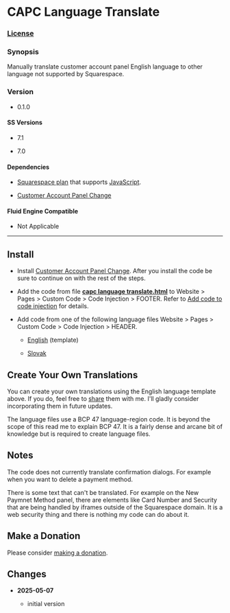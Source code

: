 # CAPC Language Translate

### [License][1]

### Synopsis

Manually translate customer account panel English language to other language not
supported by Squarespace.

### Version

  * 0.1.0

#### SS Versions

  * 7.1
  
  * 7.0

#### Dependencies

  * [Squarespace plan][2] that supports [JavaScript][3].
  
  * [Customer Account Panel Change][4]

#### Fluid Engine Compatible

  * Not Applicable

---

## Install

* Install [Customer Account Panel Change][5]. After you install the code be sure
  to continue on with the rest of the steps.
  
* Add the code from file **[capc language translate.html][6]** to Website >
  Pages > Custom Code > Code Injection > FOOTER. Refer to [Add code to code
  injection][7] for details.

* Add code from one of the following language files Website >
  Pages > Custom Code > Code Injection > HEADER.
  
  * [English][8] (template)
  
  * [Slovak][9]

## Create Your Own Translations

You can create your own translations using the English language template above.
If you do, feel free to [share][10] them with me. I'll gladly consider
incorporating them in future updates.

The language files use a BCP 47 language-region code. It is beyond the scope of
this read me to explain BCP 47. It is a fairly dense and arcane bit of knowledge
but is required to create language files.

## Notes

The code does not currently translate confirmation dialogs. For example when you
want to delete a payment method.

There is some text that can't be translated. For example on the New Paymnet
Method panel, there are elements like Card Number and Security that are being
handled by iframes outside of the Squarespace domain. It is a web security thing
and there is nothing my code can do about it.

## Make a Donation

Please consider [making a donation][11].

## Changes

<!-- * **2024-09-12**

  * make compatible with member area log in dialog change v0.3.0
  * bumped version to 0.1.1
  -->
* **2025-05-07**

  * initial version

[1]: https://github.com/tomsWebConsulting/twcsl/blob/main/LICENSE.txt#L1
[2]: https://www.squarespace.com/pricing
[3]: https://en.wikipedia.org/wiki/JavaScript
[4]: https://github.com/tomsWebConsulting/twcsl/tree/main/Element/Customer%20Account%20Panel/Customer%20Account%20Panel%20Change
[5]: https://github.com/tomsWebConsulting/twcsl/tree/main/Element/Customer%20Account%20Panel/Customer%20Account%20Panel%20Change#customer-account-panel-change
[6]: capc%20language%20translate.html#L1
[7]: https://support.squarespace.com/hc/en-us/articles/205815908-Using-code-injection#toc-add-code-to-code-injection
[8]: capc%20language%20translate%20en.html#L1
[9]: capc%20language%20translate%20sk.html#L1
[10]: mailto:tomsWebConsulting@gmail.com?subject=CAPC%20Language%20Translate&body=%3C!--%20begin%20TWC%20CAPC%20Language%20Translate%20%5B%20enter%20the%20language%20here%20replacing%20square%20brackets%20%5D%20--%3E%0A%0A%20%20%3C!--%0A%20%20%0A%20%20%20%20capc%20language%20translate%20%5B%20enter%20the%20language%20here%20replacing%20square%20brackets%20%5D%0A%20%20%20%20%0A%20%20%20%20License%20%20%20%20%20%20%20%3A%20%3C%20https%3A%2F%2Ftinyurl.com%2Fs872fb68%20%3E%0A%20%20%20%20%0A%20%20%20%20Version%20%20%20%20%20%20%20%3A%200.1.0%0A%20%20%20%20%0A%20%20%20%20SS%20Versions%20%20%20%3A%207.1%2C%207.0%0A%20%20%20%20%0A%20%20%20%20v7.1%0A%20%20%20%20Fluid%0A%20%20%20%20Engine%0A%20%20%20%20Compatible%20%20%20%20%3A%20Not%20Applicable%0A%20%20%20%20%0A%20%20%20%20Dependencies%20%20%3A%20Customer%20Account%20Panel%20Change%0A%20%20%20%20%20%20%20%20%20%20%20%20%20%20%20%20%20%20%20%20%3C%20https%3A%2F%2Ftinyurl.com%2F4ub629pw%20%3E%0A%20%20%20%20%0A%20%20%20%20Copyright%20%20%20%20%20%3A%202025%20Thomas%20Creedon%0A%20%20%20%20%20%20%20%20%20%20%20%20%20%20%20%20%20%20%20%20%0A%20%20%20%20%20%20%20%20%20%20%20%20%20%20%20%20%20%20%20%20Tom's%20Web%20Consulting%20%3C%20http%3A%2F%2Fwww.tomsWeb.consulting%2F%20%3E%0A%20%20%20%20%0A%20%20%20%20--%3E%0A%20%20%20%20%0A%20%20%3Cscript%20type%3D%22application%2Fvnd.twc.clt%2Bjson%3B%20lang%3D%5B%20enter%20BCP%2047%20language-region%20code%20here%20replacing%20square%20brackets%20%5D%22%3E%0A%20%20%0A%20%20%20%20%7B%0A%20%20%20%20%0A%20%20%20%20%20%20%2F%2F%20English%20to%20%5B%20enter%20the%20language%20here%20replacing%20square%20brackets%20%5D%0A%20%20%20%20%20%20%0A%20%20%20%20%20%20%22placeholderMap%22%20%3A%20%7B%0A%20%20%20%20%20%20%0A%20%20%20%20%20%20%20%20%22Address%201%22%20%3A%20%22%5B%20enter%20translated%20english%20phrase%20here%20between%20double%20quotes%20replacing%20square%20brackets%20%5D%22%2C%0A%20%20%20%20%20%20%20%20%22Address%202%22%20%3A%20%22%5B%20enter%20translated%20english%20phrase%20here%20between%20double%20quotes%20replacing%20square%20brackets%20%5D%22%2C%0A%20%20%20%20%20%20%20%20%22City%22%20%3A%20%22%5B%20enter%20translated%20english%20phrase%20here%20between%20double%20quotes%20replacing%20square%20brackets%20%5D%22%2C%0A%20%20%20%20%20%20%20%20%22First%20Name%22%20%3A%20%22%5B%20enter%20translated%20english%20phrase%20here%20between%20double%20quotes%20replacing%20square%20brackets%20%5D%22%2C%0A%20%20%20%20%20%20%20%20%22Last%20Name%22%20%3A%20%22%5B%20enter%20translated%20english%20phrase%20here%20between%20double%20quotes%20replacing%20square%20brackets%20%5D%22%2C%0A%20%20%20%20%20%20%20%20%22Password%22%20%3A%20%22%5B%20enter%20translated%20english%20phrase%20here%20between%20double%20quotes%20replacing%20square%20brackets%20%5D%22%2C%0A%20%20%20%20%20%20%20%20%22Phone%20Number%20(Optional)%22%20%3A%20%22%5B%20enter%20translated%20english%20phrase%20here%20between%20double%20quotes%20replacing%20square%20brackets%20%5D%22%2C%0A%20%20%20%20%20%20%20%20%22Postal%20Code%22%20%3A%20%22%5B%20enter%20translated%20english%20phrase%20here%20between%20double%20quotes%20replacing%20square%20brackets%20%5D%22%2C%0A%20%20%20%20%20%20%20%20%22Search%22%20%3A%20%22%5B%20enter%20translated%20english%20phrase%20here%20between%20double%20quotes%20replacing%20square%20brackets%20%5D%22%2C%0A%20%20%20%20%20%20%20%20%22State%22%20%3A%20%22%5B%20enter%20translated%20english%20phrase%20here%20between%20double%20quotes%20replacing%20square%20brackets%20%5D%22%0A%20%20%20%20%20%20%20%20%0A%20%20%20%20%20%20%20%20%7D%2C%0A%20%20%20%20%20%20%20%20%0A%20%20%20%20%20%20%2F%2F%20note%20the%20space%20at%20the%20start%20it%20must%20be%20in%20the%20translation%0A%20%20%20%20%20%20%0A%20%20%20%20%20%20%22textEndsWithMap%22%20%3A%20%7B%0A%20%20%20%20%20%20%0A%20%20%20%20%20%20%20%20%22%20Active%20Digital%20Products%22%20%3A%20%22%5B%20enter%20translated%20english%20phrase%20here%20between%20double%20quotes%20replacing%20square%20brackets%20%5D%22%2C%0A%20%20%20%20%20%20%20%20%22%20is%20completed%22%20%3A%20%22%5B%20enter%20translated%20english%20phrase%20here%20between%20double%20quotes%20replacing%20square%20brackets%20%5D%22%0A%20%20%20%20%20%20%20%20%0A%20%20%20%20%20%20%20%20%7D%2C%0A%20%20%20%20%20%20%20%20%0A%20%20%20%20%20%20%22textMap%22%20%3A%20%7B%0A%20%20%20%20%20%20%0A%20%20%20%20%20%20%20%20%22Account%20Settings%22%20%3A%20%22%5B%20enter%20translated%20english%20phrase%20here%20between%20double%20quotes%20replacing%20square%20brackets%20%5D%22%2C%0A%20%20%20%20%20%20%20%20%22Account%22%20%3A%20%22%5B%20enter%20translated%20english%20phrase%20here%20between%20double%20quotes%20replacing%20square%20brackets%20%5D%22%2C%0A%20%20%20%20%20%20%20%20%22Add%20New%20Address%22%20%3A%20%22%5B%20enter%20translated%20english%20phrase%20here%20between%20double%20quotes%20replacing%20square%20brackets%20%5D%22%2C%0A%20%20%20%20%20%20%20%20%22Add%20New%20Payment%20Method%22%20%3A%20%22%5B%20enter%20translated%20english%20phrase%20here%20between%20double%20quotes%20replacing%20square%20brackets%20%5D%22%2C%0A%20%20%20%20%20%20%20%20%22Address%201%22%20%3A%20%22%5B%20enter%20translated%20english%20phrase%20here%20between%20double%20quotes%20replacing%20square%20brackets%20%5D%22%2C%0A%20%20%20%20%20%20%20%20%22Address%202%22%20%3A%20%22%5B%20enter%20translated%20english%20phrase%20here%20between%20double%20quotes%20replacing%20square%20brackets%20%5D%22%2C%0A%20%20%20%20%20%20%20%20%22Address%22%20%3A%20%22%5B%20enter%20translated%20english%20phrase%20here%20between%20double%20quotes%20replacing%20square%20brackets%20%5D%22%2C%0A%20%20%20%20%20%20%20%20%22Addresses%22%20%3A%20%22%5B%20enter%20translated%20english%20phrase%20here%20between%20double%20quotes%20replacing%20square%20brackets%20%5D%22%2C%0A%20%20%20%20%20%20%20%20%22Back%22%20%3A%20%22%5B%20enter%20translated%20english%20phrase%20here%20between%20double%20quotes%20replacing%20square%20brackets%20%5D%22%2C%0A%20%20%20%20%20%20%20%20%22Billing%20Address%22%20%3A%20%22%5B%20enter%20translated%20english%20phrase%20here%20between%20double%20quotes%20replacing%20square%20brackets%20%5D%22%2C%0A%20%20%20%20%20%20%20%20%22Card%20Details%22%20%3A%20%22%5B%20enter%20translated%20english%20phrase%20here%20between%20double%20quotes%20replacing%20square%20brackets%20%5D%22%2C%0A%20%20%20%20%20%20%20%20%22Card%20Number%22%20%3A%20%22%5B%20enter%20translated%20english%20phrase%20here%20between%20double%20quotes%20replacing%20square%20brackets%20%5D%22%2C%0A%20%20%20%20%20%20%20%20%22City%22%20%3A%20%22%5B%20enter%20translated%20english%20phrase%20here%20between%20double%20quotes%20replacing%20square%20brackets%20%5D%22%2C%0A%20%20%20%20%20%20%20%20%22Close%22%20%3A%20%22%5B%20enter%20translated%20english%20phrase%20here%20between%20double%20quotes%20replacing%20square%20brackets%20%5D%22%2C%0A%20%20%20%20%20%20%20%20%22Completed%22%20%3A%20%22%5B%20enter%20translated%20english%20phrase%20here%20between%20double%20quotes%20replacing%20square%20brackets%20%5D%22%2C%0A%20%20%20%20%20%20%20%20%22Confirm%20New%22%20%3A%20%22%5B%20enter%20translated%20english%20phrase%20here%20between%20double%20quotes%20replacing%20square%20brackets%20%5D%22%2C%0A%20%20%20%20%20%20%20%20%22Country%22%20%3A%20%22%5B%20enter%20translated%20english%20phrase%20here%20between%20double%20quotes%20replacing%20square%20brackets%20%5D%22%2C%0A%20%20%20%20%20%20%20%20%22Current%22%20%3A%20%22%5B%20enter%20translated%20english%20phrase%20here%20between%20double%20quotes%20replacing%20square%20brackets%20%5D%22%2C%0A%20%20%20%20%20%20%20%20%22Default%22%20%3A%20%22%5B%20enter%20translated%20english%20phrase%20here%20between%20double%20quotes%20replacing%20square%20brackets%20%5D%22%2C%0A%20%20%20%20%20%20%20%20%22Delete%20Address%22%20%3A%20%22%5B%20enter%20translated%20english%20phrase%20here%20between%20double%20quotes%20replacing%20square%20brackets%20%5D%22%2C%0A%20%20%20%20%20%20%20%20%22Delete%20Payment%20Method%22%20%3A%20%22%5B%20enter%20translated%20english%20phrase%20here%20between%20double%20quotes%20replacing%20square%20brackets%20%5D%22%2C%0A%20%20%20%20%20%20%20%20%22Digital%20Products%22%20%3A%20%22%5B%20enter%20translated%20english%20phrase%20here%20between%20double%20quotes%20replacing%20square%20brackets%20%5D%22%2C%0A%20%20%20%20%20%20%20%20%22Download%20item%22%20%3A%20%22%5B%20enter%20translated%20english%20phrase%20here%20between%20double%20quotes%20replacing%20square%20brackets%20%5D%22%2C%0A%20%20%20%20%20%20%20%20%22Expiration%20Date%22%20%3A%20%22%5B%20enter%20translated%20english%20phrase%20here%20between%20double%20quotes%20replacing%20square%20brackets%20%5D%22%2C%0A%20%20%20%20%20%20%20%20%22First%20Name%22%20%3A%20%22%5B%20enter%20translated%20english%20phrase%20here%20between%20double%20quotes%20replacing%20square%20brackets%20%5D%22%2C%0A%20%20%20%20%20%20%20%20%22First%22%20%3A%20%22%5B%20enter%20translated%20english%20phrase%20here%20between%20double%20quotes%20replacing%20square%20brackets%20%5D%22%2C%0A%20%20%20%20%20%20%20%20%22Items%22%20%3A%20%22%5B%20enter%20translated%20english%20phrase%20here%20between%20double%20quotes%20replacing%20square%20brackets%20%5D%22%2C%0A%20%20%20%20%20%20%20%20%22Last%20Name%22%20%3A%20%22%5B%20enter%20translated%20english%20phrase%20here%20between%20double%20quotes%20replacing%20square%20brackets%20%5D%22%2C%0A%20%20%20%20%20%20%20%20%22Last%22%20%3A%20%22%5B%20enter%20translated%20english%20phrase%20here%20between%20double%20quotes%20replacing%20square%20brackets%20%5D%22%2C%0A%20%20%20%20%20%20%20%20%22Name%22%20%3A%20%22%5B%20enter%20translated%20english%20phrase%20here%20between%20double%20quotes%20replacing%20square%20brackets%20%5D%22%2C%0A%20%20%20%20%20%20%20%20%22New%22%20%3A%20%22%5B%20enter%20translated%20english%20phrase%20here%20between%20double%20quotes%20replacing%20square%20brackets%20%5D%22%2C%0A%20%20%20%20%20%20%20%20%22New%20Address%22%20%3A%20%22%5B%20enter%20translated%20english%20phrase%20here%20between%20double%20quotes%20replacing%20square%20brackets%20%5D%22%2C%0A%20%20%20%20%20%20%20%20%22New%20Payment%20Method%22%20%3A%20%22%5B%20enter%20translated%20english%20phrase%20here%20between%20double%20quotes%20replacing%20square%20brackets%20%5D%22%2C%0A%20%20%20%20%20%20%20%20%22None%22%20%3A%20%22%5B%20enter%20translated%20english%20phrase%20here%20between%20double%20quotes%20replacing%20square%20brackets%20%5D%22%2C%0A%20%20%20%20%20%20%20%20%22Order%20Date%22%20%3A%20%22%5B%20enter%20translated%20english%20phrase%20here%20between%20double%20quotes%20replacing%20square%20brackets%20%5D%22%2C%0A%20%20%20%20%20%20%20%20%22Orders%22%20%3A%20%22%5B%20enter%20translated%20english%20phrase%20here%20between%20double%20quotes%20replacing%20square%20brackets%20%5D%22%2C%0A%20%20%20%20%20%20%20%20%22Other%22%20%3A%20%22%5B%20enter%20translated%20english%20phrase%20here%20between%20double%20quotes%20replacing%20square%20brackets%20%5D%22%2C%0A%20%20%20%20%20%20%20%20%22Pages%22%20%3A%20%22%5B%20enter%20translated%20english%20phrase%20here%20between%20double%20quotes%20replacing%20square%20brackets%20%5D%22%2C%0A%20%20%20%20%20%20%20%20%22Password%22%20%3A%20%22%5B%20enter%20translated%20english%20phrase%20here%20between%20double%20quotes%20replacing%20square%20brackets%20%5D%22%2C%0A%20%20%20%20%20%20%20%20%22Payment%20Method%22%20%3A%20%22%5B%20enter%20translated%20english%20phrase%20here%20between%20double%20quotes%20replacing%20square%20brackets%20%5D%22%2C%0A%20%20%20%20%20%20%20%20%22Payment%22%20%3A%20%22%5B%20enter%20translated%20english%20phrase%20here%20between%20double%20quotes%20replacing%20square%20brackets%20%5D%22%2C%0A%20%20%20%20%20%20%20%20%22Pending%22%20%3A%20%22%5B%20enter%20translated%20english%20phrase%20here%20between%20double%20quotes%20replacing%20square%20brackets%20%5D%22%2C%0A%20%20%20%20%20%20%20%20%22Phone%20Number%20(Optional)%22%20%3A%20%22%5B%20enter%20translated%20english%20phrase%20here%20between%20double%20quotes%20replacing%20square%20brackets%20%5D%22%2C%0A%20%20%20%20%20%20%20%20%22Phone%20Number%22%20%3A%20%22%5B%20enter%20translated%20english%20phrase%20here%20between%20double%20quotes%20replacing%20square%20brackets%20%5D%22%2C%0A%20%20%20%20%20%20%20%20%22Postal%20Code%22%20%3A%20%22%5B%20enter%20translated%20english%20phrase%20here%20between%20double%20quotes%20replacing%20square%20brackets%20%5D%22%2C%0A%20%20%20%20%20%20%20%20%22Profile%22%20%3A%20%22%5B%20enter%20translated%20english%20phrase%20here%20between%20double%20quotes%20replacing%20square%20brackets%20%5D%22%2C%0A%20%20%20%20%20%20%20%20%22Set%20As%20Default%22%20%3A%20%22%5B%20enter%20translated%20english%20phrase%20here%20between%20double%20quotes%20replacing%20square%20brackets%20%5D%22%2C%0A%20%20%20%20%20%20%20%20%22Shipping%20Address%22%20%3A%20%22%5B%20enter%20translated%20english%20phrase%20here%20between%20double%20quotes%20replacing%20square%20brackets%20%5D%22%2C%0A%20%20%20%20%20%20%20%20%22Shipping%20Option%22%20%3A%20%22%5B%20enter%20translated%20english%20phrase%20here%20between%20double%20quotes%20replacing%20square%20brackets%20%5D%22%2C%0A%20%20%20%20%20%20%20%20%22Shipping%22%20%3A%20%22%5B%20enter%20translated%20english%20phrase%20here%20between%20double%20quotes%20replacing%20square%20brackets%20%5D%22%2C%0A%20%20%20%20%20%20%20%20%22Sign%20out%22%20%3A%20%22%5B%20enter%20translated%20english%20phrase%20here%20between%20double%20quotes%20replacing%20square%20brackets%20%5D%22%2C%0A%20%20%20%20%20%20%20%20%22State%22%20%3A%20%22%5B%20enter%20translated%20english%20phrase%20here%20between%20double%20quotes%20replacing%20square%20brackets%20%5D%22%2C%0A%20%20%20%20%20%20%20%20%22Status%22%20%3A%20%22%5B%20enter%20translated%20english%20phrase%20here%20between%20double%20quotes%20replacing%20square%20brackets%20%5D%22%2C%0A%20%20%20%20%20%20%20%20%22Subtotal%22%20%3A%20%22%5B%20enter%20translated%20english%20phrase%20here%20between%20double%20quotes%20replacing%20square%20brackets%20%5D%22%2C%0A%20%20%20%20%20%20%20%20%22Summary%22%20%3A%20%22%5B%20enter%20translated%20english%20phrase%20here%20between%20double%20quotes%20replacing%20square%20brackets%20%5D%22%2C%0A%20%20%20%20%20%20%20%20%22Tax%22%20%3A%20%22%5B%20enter%20translated%20english%20phrase%20here%20between%20double%20quotes%20replacing%20square%20brackets%20%5D%22%2C%0A%20%20%20%20%20%20%20%20%22Total%22%20%3A%20%22%5B%20enter%20translated%20english%20phrase%20here%20between%20double%20quotes%20replacing%20square%20brackets%20%5D%22%2C%0A%20%20%20%20%20%20%20%20%22Update%20Password%22%20%3A%20%22%5B%20enter%20translated%20english%20phrase%20here%20between%20double%20quotes%20replacing%20square%20brackets%20%5D%22%2C%0A%20%20%20%20%20%20%20%20%22Videos%22%20%3A%20%22%5B%20enter%20translated%20english%20phrase%20here%20between%20double%20quotes%20replacing%20square%20brackets%20%5D%22%2C%0A%20%20%20%20%20%20%20%20%22View%22%20%3A%20%22%5B%20enter%20translated%20english%20phrase%20here%20between%20double%20quotes%20replacing%20square%20brackets%20%5D%22%2C%0A%20%20%20%20%20%20%20%20%22ZIP%20Code%22%20%3A%20%22%5B%20enter%20translated%20english%20phrase%20here%20between%20double%20quotes%20replacing%20square%20brackets%20%5D%22%0A%20%20%20%20%20%20%20%20%0A%20%20%20%20%20%20%20%20%7D%2C%0A%20%20%20%20%20%20%20%20%0A%20%20%20%20%20%20%2F%2F%20note%20the%20space%20at%20the%20end%2C%20when%20present%2C%20it%20must%20be%20in%20the%20translation%0A%20%20%20%20%20%20%0A%20%20%20%20%20%20textStartsWithMap%20%3D%20%7B%0A%20%20%20%20%20%20%0A%20%20%20%20%20%20%20%20%22Hi%2C%20%22%20%3A%20%22%5B%20enter%20translated%20english%20phrase%20here%20between%20double%20quotes%20replacing%20square%20brackets%20%5D%22%2C%0A%20%20%20%20%20%20%20%20%22Last%20order%20%22%20%3A%20%22%5B%20enter%20translated%20english%20phrase%20here%20between%20double%20quotes%20replacing%20square%20brackets%20%5D%22%2C%0A%20%20%20%20%20%20%20%20%22Order%23%22%20%3A%20%22%5B%20enter%20translated%20english%20phrase%20here%20between%20double%20quotes%20replacing%20square%20brackets%20%5D%22%2C%0A%20%20%20%20%20%20%20%20%22Order%20%23%22%20%3A%20%22%5B%20enter%20translated%20english%20phrase%20here%20between%20double%20quotes%20replacing%20square%20brackets%20%5D%22%2C%0A%20%20%20%20%20%20%20%20%22Qty%3A%20%22%20%3A%20%22%5B%20enter%20translated%20english%20phrase%20here%20between%20double%20quotes%20replacing%20square%20brackets%20%5D%22%0A%20%20%20%20%20%20%20%20%0A%20%20%20%20%20%20%20%20%7D%0A%20%20%20%20%20%20%20%20%0A%20%20%20%20%20%20%7D%0A%20%20%20%20%20%20%0A%20%20%20%20%3C%2Fscript%3E%0A%20%20%20%20%0A%20%20%3C!--%20end%20TWC%20CAPC%20Language%20Translate%20%5B%20enter%20the%20language%20here%20replacing%20square%20brackets%20%5D%20--%3E%0A
[11]: https://github.com/tomsWebConsulting/twcsl#make-a-donation
